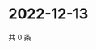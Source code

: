 # 2022-12-13

共 0 条

<!-- BEGIN WEIBO -->
<!-- 最后更新时间 Tue Dec 13 2022 12:17:46 GMT+0800 (China Standard Time) -->

<!-- END WEIBO -->
